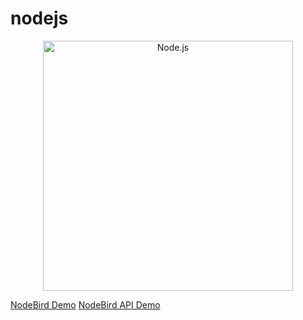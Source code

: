 # nodejs
<p align="center">
  <a href="https://nodejs.org/">
    <img
      alt="Node.js"
      src="https://nodejs.org/static/images/logo-light.svg"
      width="400"
    />
  </a>
</p>
<a href="http://52.79.196.232:8001/">NodeBird Demo</a>
<a href="http://52.79.196.232:8002/">NodeBird API Demo</a>

